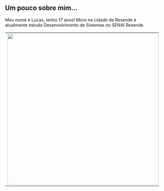 Um pouco sobre mim...
---
Meu nome é Lucas, tenho 17 anos! Moro na cidade de Resende e atualmente estudo Desenvolvimento de Sistemas no SENAI Resende.

<center>
<table>
    <tr>
        <td><img width="495px" align="left" src="https://github-readme-stats.vercel.app/api?username=LucasSleal&theme=buefy"/></td>
    </tr>   
</table>
</center>  
